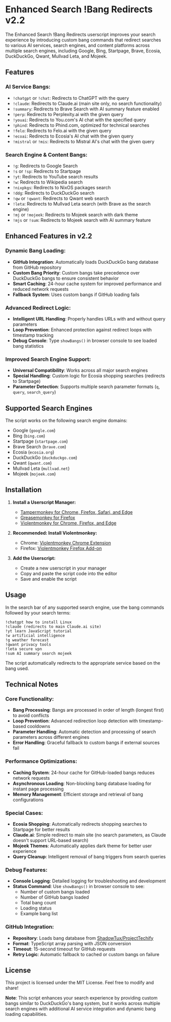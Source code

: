 # **Enhanced Search !Bang Redirects v2.2**

The Enhanced Search !Bang Redirects userscript improves your search experience by introducing custom bang commands that redirect searches to various AI services, search engines, and content platforms across multiple search engines, including Google, Bing, Startpage, Brave, Ecosia, DuckDuckGo, Qwant, Mullvad Leta, and Mojeek.

## Features

### AI Service Bangs:
- `!chatgpt` or `!chat`: Redirects to ChatGPT with the query
- `!claude`: Redirects to Claude.ai (main site only, no search functionality)
- `!summary`: Redirects to Brave Search with AI summary feature enabled
- `!perp`: Redirects to Perplexity.ai with the given query
- `!youai`: Redirects to You.com's AI chat with the specified query
- `!phind`: Redirects to Phind.com, optimized for technical searches
- `!felo`: Redirects to Felo.ai with the given query
- `!ecoai`: Redirects to Ecosia's AI chat with the given query
- `!mistral` or `!mis`: Redirects to Mistral AI's chat with the given query

### Search Engine & Content Bangs:
- `!g`: Redirects to Google Search
- `!s` or `!sp`: Redirects to Startpage
- `!yt`: Redirects to YouTube search results
- `!w`: Redirects to Wikipedia search
- `!nixpkgs`: Redirects to NixOS packages search
- `!ddg`: Redirects to DuckDuckGo search
- `!qw` or `!qwant`: Redirects to Qwant web search
- `!leta`: Redirects to Mullvad Leta search (with Brave as the search engine)
- `!mj` or `!mojeek`: Redirects to Mojeek search with dark theme
- `!mjs` or `!sum`: Redirects to Mojeek search with AI summary feature

## Enhanced Features in v2.2

### Dynamic Bang Loading:
- **GitHub Integration**: Automatically loads DuckDuckGo bang database from GitHub repository
- **Custom Bang Priority**: Custom bangs take precedence over DuckDuckGo bangs to ensure consistent behavior
- **Smart Caching**: 24-hour cache system for improved performance and reduced network requests
- **Fallback System**: Uses custom bangs if GitHub loading fails

### Advanced Redirect Logic:
- **Intelligent URL Handling**: Properly handles URLs with and without query parameters
- **Loop Prevention**: Enhanced protection against redirect loops with timestamp tracking
- **Debug Console**: Type `showBangs()` in browser console to see loaded bang statistics

### Improved Search Engine Support:
- **Universal Compatibility**: Works across all major search engines
- **Special Handling**: Custom logic for Ecosia shopping searches (redirects to Startpage)
- **Parameter Detection**: Supports multiple search parameter formats (`q`, `query`, `search_query`)

## Supported Search Engines

The script works on the following search engine domains:
- Google (`google.com`)
- Bing (`bing.com`)
- Startpage (`startpage.com`)
- Brave Search (`brave.com`)
- Ecosia (`ecosia.org`)
- DuckDuckGo (`duckduckgo.com`)
- Qwant (`qwant.com`)
- Mullvad Leta (`mullvad.net`)
- Mojeek (`mojeek.com`)

## Installation

1. **Install a Userscript Manager:**
   * [Tampermonkey for Chrome, Firefox, Safari, and Edge](https://tampermonkey.net/)
   * [Greasemonkey for Firefox](https://www.greasespot.net/)
   * [Violentmonkey for Chrome, Firefox, and Edge](https://violentmonkey.github.io/)

2. **Recommended: Install Violentmonkey:**
   * Chrome: [Violentmonkey Chrome Extension](https://chrome.google.com/webstore/detail/violentmonkey/bpeaeghimhilgfimepgamcjbbodcjuhi)
   * Firefox: [Violentmonkey Firefox Add-on](https://addons.mozilla.org/en-US/firefox/addon/violentmonkey/)

3. **Add the Userscript:**
   * Create a new userscript in your manager
   * Copy and paste the script code into the editor
   * Save and enable the script

## Usage

In the search bar of any supported search engine, use the bang commands followed by your search terms:

```
!chatgpt how to install Linux
!claude (redirects to main Claude.ai site)
!yt learn JavaScript tutorial
!w artificial intelligence
!g weather forecast
!qwant privacy tools
!leta secure vpn
!sum AI summary search mojeek
```

The script automatically redirects to the appropriate service based on the bang used.

## Technical Notes

### Core Functionality:
* **Bang Processing**: Bangs are processed in order of length (longest first) to avoid conflicts
* **Loop Prevention**: Advanced redirection loop detection with timestamp-based cooldowns
* **Parameter Handling**: Automatic detection and processing of search parameters across different engines
* **Error Handling**: Graceful fallback to custom bangs if external sources fail

### Performance Optimizations:
* **Caching System**: 24-hour cache for GitHub-loaded bangs reduces network requests
* **Asynchronous Loading**: Non-blocking bang database loading for instant page processing
* **Memory Management**: Efficient storage and retrieval of bang configurations

### Special Cases:
* **Ecosia Shopping**: Automatically redirects shopping searches to Startpage for better results
* **Claude.ai**: Simple redirect to main site (no search parameters, as Claude doesn't support URL-based search)
* **Mojeek Themes**: Automatically applies dark theme for better user experience
* **Query Cleanup**: Intelligent removal of bang triggers from search queries

### Debug Features:
* **Console Logging**: Detailed logging for troubleshooting and development
* **Status Command**: Use `showBangs()` in browser console to see:
  - Number of custom bangs loaded
  - Number of GitHub bangs loaded
  - Total bang count
  - Loading status
  - Example bang list

### GitHub Integration:
* **Repository**: Loads bang database from [ShadowTux/ProjectTechify](https://github.com/ShadowTux/ProjectTechify)
* **Format**: TypeScript array parsing with JSON conversion
* **Timeout**: 15-second timeout for GitHub requests
* **Retry Logic**: Automatic fallback to cached or custom bangs on failure

## License

This project is licensed under the MIT License. Feel free to modify and share!

**Note**: This script enhances your search experience by providing custom bangs similar to DuckDuckGo's bang system, but it works across multiple search engines with additional AI service integration and dynamic bang loading capabilities.
